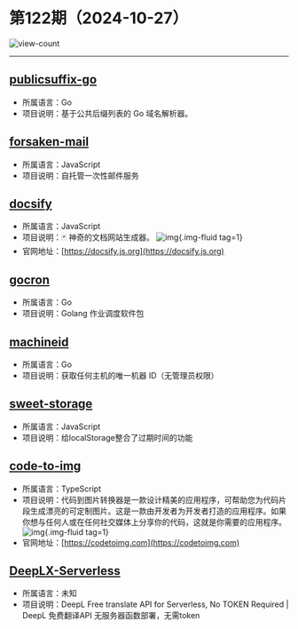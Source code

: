 # 第122期（2024-10-27）

![view-count](https://count.getloli.com/@xiaoxuan6-weekly-20241027)

---
## [publicsuffix-go](https://github.com/weppos/publicsuffix-go)
- 所属语言：Go
- 项目说明：基于公共后缀列表的 Go 域名解析器。

## [forsaken-mail](https://github.com/denghongcai/forsaken-mail)
- 所属语言：JavaScript
- 项目说明：自托管一次性邮件服务

## [docsify](https://github.com/docsifyjs/docsify)
- 所属语言：JavaScript
- 项目说明：🃏 神奇的文档网站生成器。
![img](https://ghfast.top/https://raw.githubusercontent.com/xiaoxuan6/weekly/main/docs/static/images/2024-10-27/1729990536.png){.img-fluid tag=1}
- 官网地址：[https://docsify.js.org](https://docsify.js.org)

## [gocron](https://github.com/jasonlvhit/gocron)
- 所属语言：Go
- 项目说明：Golang 作业调度软件包

## [machineid](https://github.com/denisbrodbeck/machineid)
- 所属语言：Go
- 项目说明：获取任何主机的唯一机器 ID（无管理员权限）

## [sweet-storage](https://github.com/Chechengyi/sweet-storage)
- 所属语言：JavaScript
- 项目说明：给localStorage整合了过期时间的功能

## [code-to-img](https://github.com/iam-rohid/code-to-img)
- 所属语言：TypeScript
- 项目说明：代码到图片转换器是一款设计精美的应用程序，可帮助您为代码片段生成漂亮的可定制图片。这是一款由开发者为开发者打造的应用程序。如果你想与任何人或在任何社交媒体上分享你的代码，这就是你需要的应用程序。
![img](https://ghfast.top/https://raw.githubusercontent.com/xiaoxuan6/weekly/main/docs/static/images/2024-10-27/1730024705.png){.img-fluid tag=1}
- 官网地址：[https://codetoimg.com](https://codetoimg.com)

## [DeepLX-Serverless](https://github.com/guobao2333/DeepLX-Serverless/tree/main)
- 所属语言：未知
- 项目说明：DeepL Free translate API for Serverless, No TOKEN Required | DeepL 免费翻译API 无服务器函数部署，无需token
